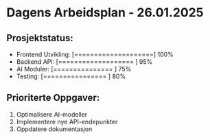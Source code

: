 # Dagens Arbeidsplan - 26.01.2025 
## Prosjektstatus: 
- Frontend Utvikling: [====================] 100% 
- Backend API: [=================== ] 95% 
- AI Moduler: [===============     ] 75% 
- Testing: [================    ] 80% 
 
## Prioriterte Oppgaver: 
1. Optimalisere AI-modeller 
2. Implementere nye API-endepunkter 
3. Oppdatere dokumentasjon 
 
